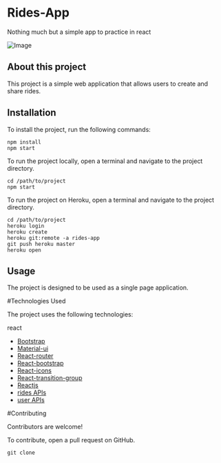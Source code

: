 # Rides-App

Nothing much but a simple app to practice in react


![Image](https://b5d3p7t2.rocketcdn.me/wp-content/uploads/2020/07/Western-Riding.jpg.webp)


## About this project

  This project is a simple web application that allows users to create and share rides.
  
## Installation

  To install the project, run the following commands:
  
  ```
  npm install
  npm start
  ```
  
  To run the project locally, open a terminal and navigate to the project directory.
  
  ```
  cd /path/to/project
  npm start
  ```
  
  To run the project on Heroku, open a terminal and navigate to the project directory.
  
  ```
  cd /path/to/project
  heroku login
  heroku create
  heroku git:remote -a rides-app
  git push heroku master
  heroku open
  ```
  
## Usage

  The project is designed to be used as a single page application.
  

#Technologies Used

  The project uses the following technologies:
  

react

  * [Bootstrap](http://getbootstrap.com/)
  * [Material-ui](https://mui.com/)
  * [React-router](https://reacttraining.com/react-router/)
  * [React-bootstrap](https://react-bootstrap.github.io/)
  * [React-icons](https://react-icons.netlify.com/)
  * [React-transition-group](https://reactcommunity.org/react-transition-group/)
  * [Reactjs](https://fr.reactjs.org/)
  * [ rides APIs](https://assessment.api.vweb.app/rides)
  * [ user APIs](https://assessment.api.vweb.app/users)

#Contributing

  Contributors are welcome!
  
  To contribute, open a pull request on GitHub.
  
  ```
  git clone 